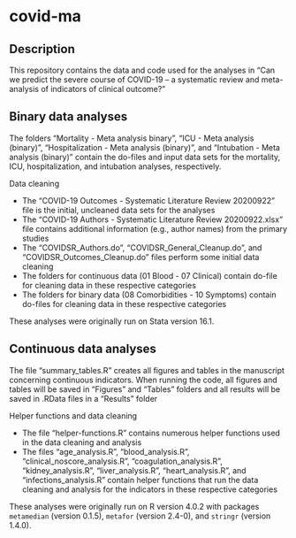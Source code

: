 # covid-ma

## Description 

This repository contains the data and code used for the analyses in “Can we predict the severe course of COVID-19  – a systematic review and meta-analysis of indicators of clinical outcome?”

## Binary data analyses

The folders “Mortality - Meta analysis binary”, “ICU - Meta analysis (binary)”, “Hospitalization - Meta analysis (binary)”, and “Intubation - Meta analysis (binary)” contain the do-files and input data sets for the mortality, ICU, hospitalization, and intubation analyses, respectively.

Data cleaning
- The “COVID-19 Outcomes - Systematic Literature Review 20200922” file is the initial, uncleaned data sets for the analyses
- The “COVID-19 Authors - Systematic Literature Review 20200922.xlsx” file contains additional information (e.g., author names) from the primary studies
- The “COVIDSR_Authors.do”, “COVIDSR_General_Cleanup.do”, and “COVIDSR_Outcomes_Cleanup.do” files perform some initial data cleaning
- The folders for continuous data (01 Blood - 07 Clinical) contain do-file for cleaning data in these respective categories
- The folders for binary data (08 Comorbidities - 10 Symptoms) contain do-files for cleaning data in these respective categories

These analyses were originally run on Stata version 16.1.  


## Continuous data analyses

The file “summary_tables.R” creates all figures and tables in the manuscript concerning continuous indicators. When running the code, all figures and tables will be saved in “Figures” and “Tables” folders and all results will be saved in .RData files in a “Results” folder

Helper functions and data cleaning
- The file “helper-functions.R” contains numerous helper functions used in the data cleaning and analysis
- The files “age_analysis.R”, “blood_analysis.R”, “clinical_noscore_analysis.R”, “coagulation_analysis.R”, “kidney_analysis.R”, “liver_analysis.R”, “heart_analysis.R”, and “infections_analysis.R” contain helper functions that run the data cleaning and analysis for the indicators in these respective categories

These analyses were originally run on R version 4.0.2 with packages `metamedian` (version 0.1.5), `metafor` (version 2.4-0), and `stringr` (version 1.4.0).
